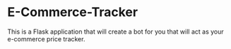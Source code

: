 # E-Commerce-Tracker
This is a Flask application that will create a bot for you that will act as your e-commerce price tracker.
